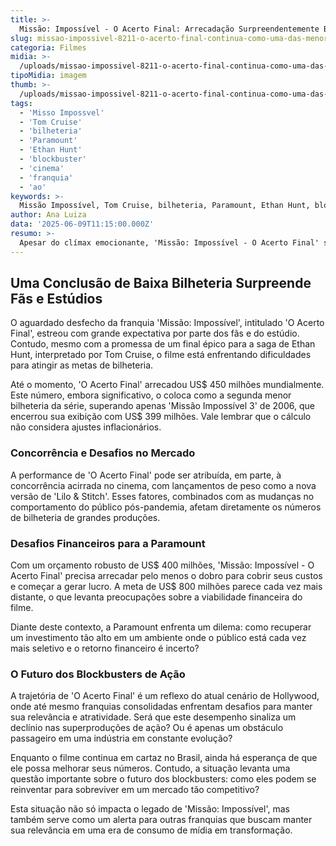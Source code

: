```yaml
---
title: >-
  Missão: Impossível - O Acerto Final: Arrecadação Surpreendentemente Baixa na Conclusão da Saga
slug: missao-impossivel-8211-o-acerto-final-continua-como-uma-das-menores-arrecadacoes-da-franquia
categoria: Filmes
midia: >-
  /uploads/missao-impossivel-8211-o-acerto-final-continua-como-uma-das-menores-arrecadacoes-da-franquia-thumb.webp
tipoMidia: imagem
thumb: >-
  /uploads/missao-impossivel-8211-o-acerto-final-continua-como-uma-das-menores-arrecadacoes-da-franquia-thumb.webp
tags:
  - 'Misso Impossvel'
  - 'Tom Cruise'
  - 'bilheteria'
  - 'Paramount'
  - 'Ethan Hunt'
  - 'blockbuster'
  - 'cinema'
  - 'franquia'
  - 'ao'
keywords: >-
  Missão Impossível, Tom Cruise, bilheteria, Paramount, Ethan Hunt, blockbuster, cinema, franquia, ação
author: Ana Luiza
data: '2025-06-09T11:15:00.000Z'
resumo: >-
  Apesar do clímax emocionante, 'Missão: Impossível - O Acerto Final' sofre para alcançar a expectativa de bilheteria, destacando-se como uma das menores arrecadações da franquia. O desempenho do filme levanta questões sobre o futuro dos blockbusters de ação em um mercado competitivo.
---
```


## Uma Conclusão de Baixa Bilheteria Surpreende Fãs e Estúdios

O aguardado desfecho da franquia 'Missão: Impossível', intitulado 'O Acerto Final', estreou com grande expectativa por parte dos fãs e do estúdio. Contudo, mesmo com a promessa de um final épico para a saga de Ethan Hunt, interpretado por Tom Cruise, o filme está enfrentando dificuldades para atingir as metas de bilheteria. 

Até o momento, 'O Acerto Final' arrecadou US$ 450 milhões mundialmente. Este número, embora significativo, o coloca como a segunda menor bilheteria da série, superando apenas 'Missão Impossível 3' de 2006, que encerrou sua exibição com US$ 399 milhões. Vale lembrar que o cálculo não considera ajustes inflacionários.

### Concorrência e Desafios no Mercado

A performance de 'O Acerto Final' pode ser atribuída, em parte, à concorrência acirrada no cinema, com lançamentos de peso como a nova versão de 'Lilo & Stitch'. Esses fatores, combinados com as mudanças no comportamento do público pós-pandemia, afetam diretamente os números de bilheteria de grandes produções.

### Desafios Financeiros para a Paramount

Com um orçamento robusto de US$ 400 milhões, 'Missão: Impossível - O Acerto Final' precisa arrecadar pelo menos o dobro para cobrir seus custos e começar a gerar lucro. A meta de US$ 800 milhões parece cada vez mais distante, o que levanta preocupações sobre a viabilidade financeira do filme. 

Diante deste contexto, a Paramount enfrenta um dilema: como recuperar um investimento tão alto em um ambiente onde o público está cada vez mais seletivo e o retorno financeiro é incerto?

### O Futuro dos Blockbusters de Ação

A trajetória de 'O Acerto Final' é um reflexo do atual cenário de Hollywood, onde até mesmo franquias consolidadas enfrentam desafios para manter sua relevância e atratividade. Será que este desempenho sinaliza um declínio nas superproduções de ação? Ou é apenas um obstáculo passageiro em uma indústria em constante evolução?

Enquanto o filme continua em cartaz no Brasil, ainda há esperança de que ele possa melhorar seus números. Contudo, a situação levanta uma questão importante sobre o futuro dos blockbusters: como eles podem se reinventar para sobreviver em um mercado tão competitivo?

Esta situação não só impacta o legado de 'Missão: Impossível', mas também serve como um alerta para outras franquias que buscam manter sua relevância em uma era de consumo de mídia em transformação.